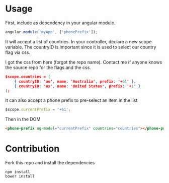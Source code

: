 # Usage #

First, include as dependency in your angular module.

```js
angular.module('myApp', ['phonePrefix']);
```

It will accept a list of countries. In your controller, declare a new scope variable.
The countryID is important since it is used to select our country flag via css.

I got the css from here (forgot the repo name). Contact me if anyone knows the source repo for the flags and the css.

```json
$scope.countries = [
	{ countryID: 'au', name: 'Australia', prefix: '+61' },
	{ countryID: 'us', name: 'United States', prefix: '+1' }
];
```

It can also accept a phone prefix to pre-select an item in the list
```js
$scope.currentPrefix = '+61';
```

Then in the DOM

```html
<phone-prefix ng-model="currentPrefix" countries="countries"></phone-prefix>
```

# Contribution #
Fork this repo and install the dependencies
```cli
npm install
bower install
```